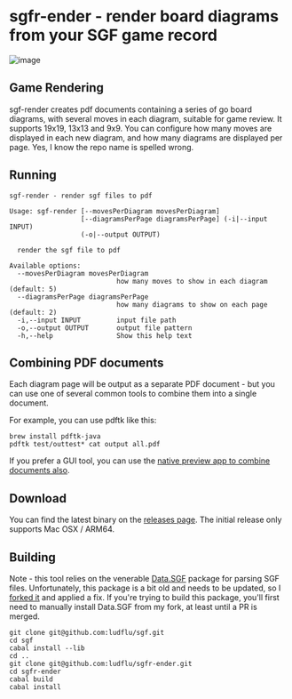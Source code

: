 # sgfr-ender - render board diagrams from your SGF game record

![image](https://github.com/user-attachments/assets/590d0f00-9961-41fd-b476-bf4054b5157a)

## Game Rendering

sgf-render creates pdf documents containing a series of go board diagrams, with several moves in each diagram,
suitable for game review. It supports 19x19, 13x13 and 9x9. You can configure how many moves are displayed in each new diagram,
and how many diagrams are displayed per page. Yes, I know the repo name is spelled wrong.

## Running
```
sgf-render - render sgf files to pdf

Usage: sgf-render [--movesPerDiagram movesPerDiagram]
                  [--diagramsPerPage diagramsPerPage] (-i|--input INPUT)
                  (-o|--output OUTPUT)

  render the sgf file to pdf

Available options:
  --movesPerDiagram movesPerDiagram
                           how many moves to show in each diagram (default: 5)
  --diagramsPerPage diagramsPerPage
                           how many diagrams to show on each page (default: 2)
  -i,--input INPUT         input file path
  -o,--output OUTPUT       output file pattern
  -h,--help                Show this help text
```

## Combining PDF documents

Each diagram page will be output as a separate PDF document - but you can use one of several 
common tools to combine them into a single document.

For example, you can use pdftk like this:

```
brew install pdftk-java
pdftk test/outtest* cat output all.pdf
```

If you prefer a GUI tool, you can use the [native preview app to combine documents also](https://support.apple.com/guide/preview/combine-pdfs-prvw43696/mac).

## Download

You can find the latest binary on the [releases page](https://github.com/ludflu/sgfr-ender/releases). The initial release only supports Mac OSX / ARM64.

## Building

Note - this tool relies on the venerable [Data.SGF](https://hackage.haskell.org/package/sgf) package for parsing SGF files.
Unfortunately, this package is a bit old and needs to be updated, so I [forked it](https://github.com/ludflu/sgf) and applied a fix. 
If you're trying to build this package, you'll first need to manually install Data.SGF from my fork, at least until a PR is merged.

```
git clone git@github.com:ludflu/sgf.git
cd sgf
cabal install --lib
cd ..
git clone git@github.com:ludflu/sgfr-ender.git
cd sgfr-ender
cabal build
cabal install
```


